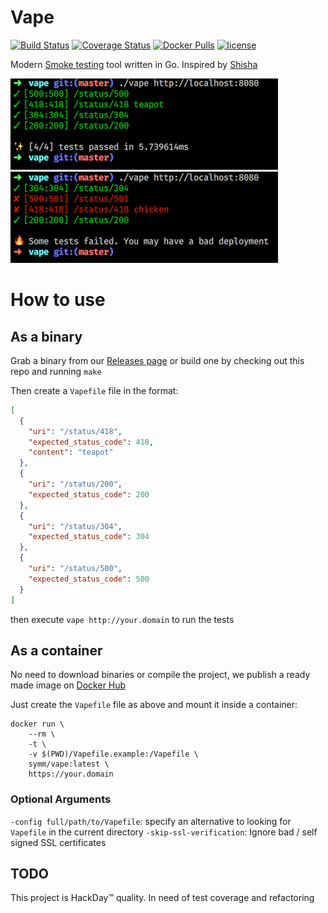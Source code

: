 # Vape
[![Build Status](https://img.shields.io/travis/symm/vape.svg)](https://travis-ci.org/symm/vape)
[![Coverage Status](https://img.shields.io/coveralls/symm/vape.svg)](https://coveralls.io/github/symm/vape?branch=master)
[![Docker Pulls](https://img.shields.io/docker/pulls/symm/vape.svg)](https://hub.docker.com/r/symm/vape/)
[![license](https://img.shields.io/github/license/symm/vape.svg)]()

Modern [Smoke testing](https://en.wikipedia.org/wiki/Smoke_testing) tool written in Go. Inspired by [Shisha](https://github.com/namshi/shisha)

![Success](/assets/success.png?raw=true "Success")
![Failure](/assets/failure.png?raw=true "Failure")

# How to use

## As a binary

Grab a binary from our [Releases page](https://github.com/symm/vape/releases) or build one by checking out this repo and running `make`

Then create a `Vapefile` file in the format:
```json
[
  {
    "uri": "/status/418",
    "expected_status_code": 418,
    "content": "teapot"
  },
  {
    "uri": "/status/200",
    "expected_status_code": 200
  },
  {
    "uri": "/status/304",
    "expected_status_code": 304
  },
  {
    "uri": "/status/500",
    "expected_status_code": 500
  }
]
```

then execute `vape http://your.domain` to run the tests

## As a container

No need to download binaries or compile the project, we publish a ready made image on [Docker Hub](https://hub.docker.com/r/symm/vape/)

Just create the `Vapefile` file as above and mount it inside a container:

```shell
docker run \
    --rm \
    -t \
    -v $(PWD)/Vapefile.example:/Vapefile \
    symm/vape:latest \
    https://your.domain
```

### Optional Arguments

`-config full/path/to/Vapefile`: specify an alternative to looking for `Vapefile` in the current directory
`-skip-ssl-verification`: Ignore bad / self signed SSL certificates

## TODO

This project is HackDay™ quality. In need of test coverage and refactoring
